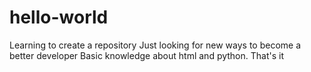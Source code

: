 # hello-world
Learning to create a repository
Just looking for new ways to become a better developer
Basic knowledge about html and python. That's it
